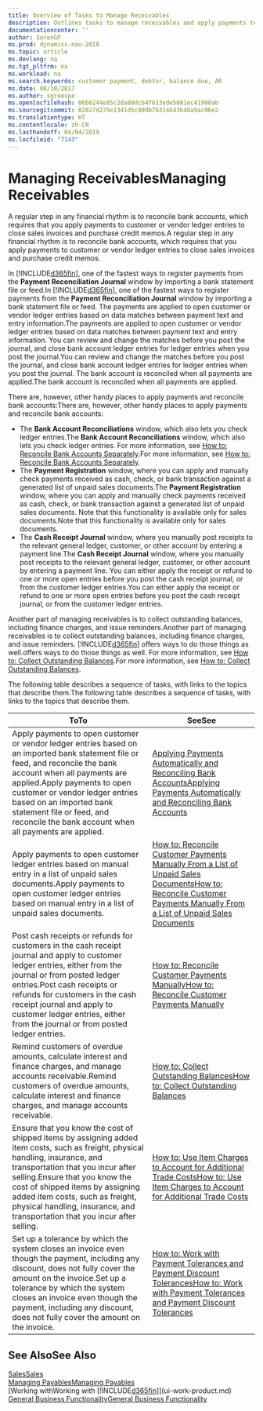 ```yaml
---
title: Overview of Tasks to Manage Receivables
description: Outlines tasks to manage receivables and apply payments to customer or vendor ledger entries.
documentationcenter: ''
author: SorenGP
ms.prod: dynamics-nav-2018
ms.topic: article
ms.devlang: na
ms.tgt_pltfrm: na
ms.workload: na
ms.search.keywords: customer payment, debtor, balance due, AR
ms.date: 08/10/2017
ms.author: sgroespe
ms.openlocfilehash: 06b6244e85c2da80dcb4f613ede5601ec41900ab
ms.sourcegitcommit: 02827d275e1341d5c9ddb7b314b43b48a9ac96e2
ms.translationtype: HT
ms.contentlocale: zh-CN
ms.lasthandoff: 04/04/2019
ms.locfileid: "7143"
---
```

# <a name="managing-receivables"></a><span data-ttu-id="dea45-103">Managing Receivables</span><span class="sxs-lookup"><span data-stu-id="dea45-103">Managing Receivables</span></span>
<span data-ttu-id="dea45-104">A regular step in any financial rhythm is to reconcile bank accounts, which requires that you apply payments to customer or vendor ledger entries to close sales invoices and purchase credit memos.</span><span class="sxs-lookup"><span data-stu-id="dea45-104">A regular step in any financial rhythm is to reconcile bank accounts, which requires that you apply payments to customer or vendor ledger entries to close sales invoices and purchase credit memos.</span></span>  

<span data-ttu-id="dea45-105">In [!INCLUDE[d365fin](includes/d365fin_md.md)], one of the fastest ways to register payments from the **Payment Reconciliation Journal** window by importing a bank statement file or feed.</span><span class="sxs-lookup"><span data-stu-id="dea45-105">In [!INCLUDE[d365fin](includes/d365fin_md.md)], one of the fastest ways to register payments from the **Payment Reconciliation Journal** window by importing a bank statement file or feed.</span></span> <span data-ttu-id="dea45-106">The payments are applied to open customer or vendor ledger entries based on data matches between payment text and entry information.</span><span class="sxs-lookup"><span data-stu-id="dea45-106">The payments are applied to open customer or vendor ledger entries based on data matches between payment text and entry information.</span></span> <span data-ttu-id="dea45-107">You can review and change the matches before you post the journal, and close bank account ledger entries for ledger entries when you post the journal.</span><span class="sxs-lookup"><span data-stu-id="dea45-107">You can review and change the matches before you post the journal, and close bank account ledger entries for ledger entries when you post the journal.</span></span> <span data-ttu-id="dea45-108">The bank account is reconciled when all payments are applied.</span><span class="sxs-lookup"><span data-stu-id="dea45-108">The bank account is reconciled when all payments are applied.</span></span>

<span data-ttu-id="dea45-109">There are, however, other handy places to apply payments and reconcile bank accounts:</span><span class="sxs-lookup"><span data-stu-id="dea45-109">There are, however, other handy places to apply payments and reconcile bank accounts:</span></span>  

* <span data-ttu-id="dea45-110">The **Bank Account Reconciliations** window, which also lets you check ledger entries.</span><span class="sxs-lookup"><span data-stu-id="dea45-110">The **Bank Account Reconciliations** window, which also lets you check ledger entries.</span></span> <span data-ttu-id="dea45-111">For more information, see [How to: Reconcile Bank Accounts Separately](bank-how-reconcile-bank-accounts-separately.md).</span><span class="sxs-lookup"><span data-stu-id="dea45-111">For more information, see [How to: Reconcile Bank Accounts Separately](bank-how-reconcile-bank-accounts-separately.md).</span></span>  
* <span data-ttu-id="dea45-112">The **Payment Registration** window, where you can apply and manually check payments received as cash, check, or bank transaction against a generated list of unpaid sales documents.</span><span class="sxs-lookup"><span data-stu-id="dea45-112">The **Payment Registration** window, where you can apply and manually check payments received as cash, check, or bank transaction against a generated list of unpaid sales documents.</span></span> <span data-ttu-id="dea45-113">Note that this functionality is available only for sales documents.</span><span class="sxs-lookup"><span data-stu-id="dea45-113">Note that this functionality is available only for sales documents.</span></span>  
* <span data-ttu-id="dea45-114">The **Cash Receipt Journal** window, where you manually post receipts to the relevant general ledger, customer, or other account by entering a payment line.</span><span class="sxs-lookup"><span data-stu-id="dea45-114">The **Cash Receipt Journal** window, where you manually post receipts to the relevant general ledger, customer, or other account by entering a payment line.</span></span> <span data-ttu-id="dea45-115">You can either apply the receipt or refund to one or more open entries before you post the cash receipt journal, or from the customer ledger entries.</span><span class="sxs-lookup"><span data-stu-id="dea45-115">You can either apply the receipt or refund to one or more open entries before you post the cash receipt journal, or from the customer ledger entries.</span></span>  

<span data-ttu-id="dea45-116">Another part of managing receivables is to collect outstanding balances, including finance charges, and issue reminders.</span><span class="sxs-lookup"><span data-stu-id="dea45-116">Another part of managing receivables is to collect outstanding balances, including finance charges, and issue reminders.</span></span> [!INCLUDE[d365fin](includes/d365fin_md.md)] <span data-ttu-id="dea45-117">offers ways to do those things as well.</span><span class="sxs-lookup"><span data-stu-id="dea45-117">offers ways to do those things as well.</span></span> <span data-ttu-id="dea45-118">For more information, see [How to: Collect Outstanding Balances](receivables-collect-outstanding-balances.md).</span><span class="sxs-lookup"><span data-stu-id="dea45-118">For more information, see [How to: Collect Outstanding Balances](receivables-collect-outstanding-balances.md).</span></span>  

<span data-ttu-id="dea45-119">The following table describes a sequence of tasks, with links to the topics that describe them.</span><span class="sxs-lookup"><span data-stu-id="dea45-119">The following table describes a sequence of tasks, with links to the topics that describe them.</span></span>  


|                                                                                      <span data-ttu-id="dea45-120">To</span><span class="sxs-lookup"><span data-stu-id="dea45-120">To</span></span>                                                                                       |                                                                               <span data-ttu-id="dea45-121">See</span><span class="sxs-lookup"><span data-stu-id="dea45-121">See</span></span>                                                                                |
|-------------------------------------------------------------------------------------------------------------------------------------------------------------------------------|------------------------------------------------------------------------------------------------------------------------------------------------------------------|
|   <span data-ttu-id="dea45-122">Apply payments to open customer or vendor ledger entries based on an imported bank statement file or feed, and reconcile the bank account when all payments are applied.</span><span class="sxs-lookup"><span data-stu-id="dea45-122">Apply payments to open customer or vendor ledger entries based on an imported bank statement file or feed, and reconcile the bank account when all payments are applied.</span></span>    |                   [<span data-ttu-id="dea45-123">Applying Payments Automatically and Reconciling Bank Accounts</span><span class="sxs-lookup"><span data-stu-id="dea45-123">Applying Payments Automatically and Reconciling Bank Accounts</span></span>](receivables-apply-payments-auto-reconcile-bank-accounts.md)                    |
|                                   <span data-ttu-id="dea45-124">Apply payments to open customer ledger entries based on manual entry in a list of unpaid sales documents.</span><span class="sxs-lookup"><span data-stu-id="dea45-124">Apply payments to open customer ledger entries based on manual entry in a list of unpaid sales documents.</span></span>                                   | [<span data-ttu-id="dea45-125">How to: Reconcile Customer Payments Manually From a List of Unpaid Sales Documents</span><span class="sxs-lookup"><span data-stu-id="dea45-125">How to: Reconcile Customer Payments Manually From a List of Unpaid Sales Documents</span></span>](receivables-how-reconcile-customer-payments-list-unpaid-sales-documents.md) |
|     <span data-ttu-id="dea45-126">Post cash receipts or refunds for customers in the cash receipt journal and apply to customer ledger entries, either from the journal or from posted ledger entries.</span><span class="sxs-lookup"><span data-stu-id="dea45-126">Post cash receipts or refunds for customers in the cash receipt journal and apply to customer ledger entries, either from the journal or from posted ledger entries.</span></span>      |                               [<span data-ttu-id="dea45-127">How to: Reconcile Customer Payments Manually</span><span class="sxs-lookup"><span data-stu-id="dea45-127">How to: Reconcile Customer Payments Manually</span></span>](receivables-how-apply-sales-transactions-manually.md)                               |
|                                 <span data-ttu-id="dea45-128">Remind customers of overdue amounts, calculate interest and finance charges, and manage accounts receivable.</span><span class="sxs-lookup"><span data-stu-id="dea45-128">Remind customers of overdue amounts, calculate interest and finance charges, and manage accounts receivable.</span></span>                                  |                                       [<span data-ttu-id="dea45-129">How to: Collect Outstanding Balances</span><span class="sxs-lookup"><span data-stu-id="dea45-129">How to: Collect Outstanding Balances</span></span>](receivables-collect-outstanding-balances.md)                                        |
| <span data-ttu-id="dea45-130">Ensure that you know the cost of shipped items by assigning added item costs, such as freight, physical handling, insurance, and transportation that you incur after selling.</span><span class="sxs-lookup"><span data-stu-id="dea45-130">Ensure that you know the cost of shipped items by assigning added item costs, such as freight, physical handling, insurance, and transportation that you incur after selling.</span></span> |                              [<span data-ttu-id="dea45-131">How to: Use Item Charges to Account for Additional Trade Costs</span><span class="sxs-lookup"><span data-stu-id="dea45-131">How to: Use Item Charges to Account for Additional Trade Costs</span></span>](payables-how-assign-item-charges.md)                               |
|           <span data-ttu-id="dea45-132">Set up a tolerance by which the system closes an invoice even though the payment, including any discount, does not fully cover the amount on the invoice.</span><span class="sxs-lookup"><span data-stu-id="dea45-132">Set up a tolerance by which the system closes an invoice even though the payment, including any discount, does not fully cover the amount on the invoice.</span></span>           |               [<span data-ttu-id="dea45-133">How to: Work with Payment Tolerances and Payment Discount Tolerances</span><span class="sxs-lookup"><span data-stu-id="dea45-133">How to: Work with Payment Tolerances and Payment Discount Tolerances</span></span>](finance-payment-tolerance-and-payment-discount-tolerance.md)                |

## <a name="see-also"></a><span data-ttu-id="dea45-134">See Also</span><span class="sxs-lookup"><span data-stu-id="dea45-134">See Also</span></span>
[<span data-ttu-id="dea45-135">Sales</span><span class="sxs-lookup"><span data-stu-id="dea45-135">Sales</span></span>](sales-manage-sales.md)  
[<span data-ttu-id="dea45-136">Managing Payables</span><span class="sxs-lookup"><span data-stu-id="dea45-136">Managing Payables</span></span>](payables-manage-payables.md)  
[<span data-ttu-id="dea45-137">Working with</span><span class="sxs-lookup"><span data-stu-id="dea45-137">Working with</span></span> [!INCLUDE[d365fin](includes/d365fin_md.md)]](ui-work-product.md)  
[<span data-ttu-id="dea45-138">General Business Functionality</span><span class="sxs-lookup"><span data-stu-id="dea45-138">General Business Functionality</span></span>](ui-across-business-areas.md)
